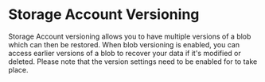 # Storage Account Versioning

Storage Account versioning allows you to have multiple versions of a blob which can then be restored. When blob versioning is enabled, you can access earlier versions of a blob to recover your data if it's modified or deleted. Please note that the version settings need to be enabled for to take place. 

